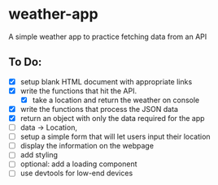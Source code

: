 # weather-app
A simple weather app to practice fetching data from an API



## To Do:
- [x] setup blank HTML document with appropriate links
- [x] write the functions that hit the API.
  - [x] take a location and return the weather on console
- [x] write the functions that process the JSON data
 - [x] return an object with only the data required for 
 the app
 - [ ] data -> Location, 
- [ ] setup a simple form that will let users input their location
- [ ] display the information on the webpage
- [ ] add styling
- [ ] optional: add a loading component
- [ ] use devtools for low-end devices
